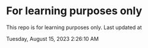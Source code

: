 # For learning purposes only
This repo is for learning purposes only.
Last updated at

Tuesday, August 15, 2023 2:26:10 AM


